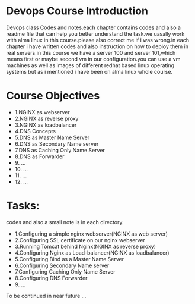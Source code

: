 # Devops Course Introduction
<p>Devops class Codes and notes.each chapter contains codes and also a readme file that can help you better understand the task.we uasally work with alma linux in this course.please also correct me if i was wrong.in each chapter i have written codes and also instruction on how to deploy them in real servers.in this course we have a server 100 and server 101,which means first or maybe second vm in our configuration.you can use a vm machines as well as images of different redhat based linux operating systems but as i mentioned i have been on alma linux whole course.</p>

# Course Objectives
<ul>
<li>1.NGINX as webserver</li>
<li>2.NGINX as reverse proxy</li>
<li>3.NGINX as loadbalancer</li>
<li>4.DNS Concepts</li>
<li>5.DNS as Master Name Server</li>
<li>6.DNS as Secondary Name server</li>
<li>7.DNS as Caching Only Name Server</li>
<li>8.DNS as Forwarder</li>
<li>9. ...</li>
<li>10. ...</li>
<li>11. ...</li>
<li>12. ...</li>

</ul>

<h1>Tasks:</h1>
<p>codes and also a small note is in each directory.</p>
<ul>
<li>1.Configuring a simple nginx webserver(NGINX as web server)</li>
<li>2.Configuring SSL certificate on our nginx webserver</li>
<li>3.Running Tomcat behind Nginx(NGINX as reverse proxy)</li>
<li>4.Configuring Nginx as Load-balancer(NGINX as loadbalancer)</li>
<li>5.Configuring Bind as a Master Name Server</li>
<li>6.Configuring Secondary Name server</li>
<li>7.Configuring Caching Only Name Server</li>
<li>8.Configuring DNS Forwarder</li>
<li>9. ...</li>

</ul>

<p>To be continued in near future ...</p>